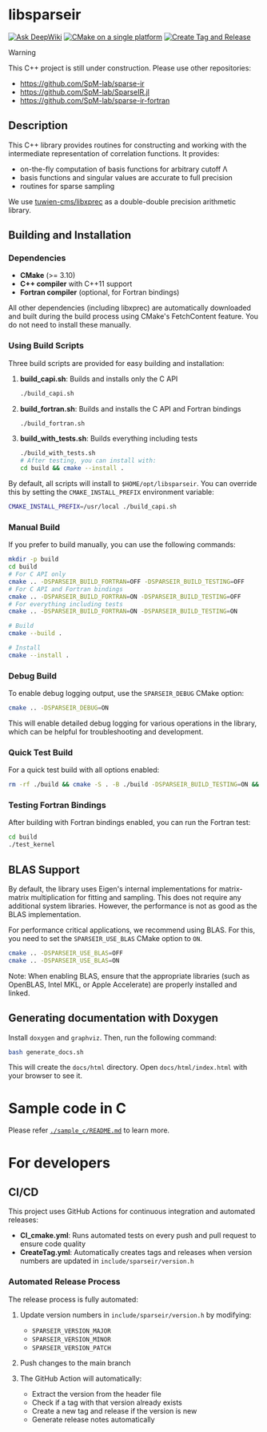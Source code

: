 # libsparseir
[![Ask DeepWiki](https://deepwiki.com/badge.svg)](https://deepwiki.com/SpM-lab/libsparseir)
[![CMake on a single platform](https://github.com/SpM-lab/libsparseir/actions/workflows/CI_cmake.yml/badge.svg)](https://github.com/SpM-lab/libsparseir/actions/workflows/CI_cmake.yml)
[![Create Tag and Release](https://github.com/SpM-lab/libsparseir/actions/workflows/CreateTag.yml/badge.svg)](https://github.com/SpM-lab/libsparseir/actions/workflows/CreateTag.yml)

> [!WARNING]
> This C++ project is still under construction. Please use other repositories:
> - https://github.com/SpM-lab/sparse-ir
> - https://github.com/SpM-lab/SparseIR.jl
> - https://github.com/SpM-lab/sparse-ir-fortran

## Description

This C++ library provides routines for constructing and working with the intermediate representation of correlation functions. It provides:

- on-the-fly computation of basis functions for arbitrary cutoff Λ
- basis functions and singular values are accurate to full precision
- routines for sparse sampling

We use [tuwien-cms/libxprec](https://github.com/tuwien-cms/libxprec) as a double-double precision arithmetic library.


## Building and Installation

### Dependencies

- **CMake** (>= 3.10)
- **C++ compiler** with C++11 support
- **Fortran compiler** (optional, for Fortran bindings)

All other dependencies (including libxprec) are automatically downloaded and built during the build process using CMake's FetchContent feature. You do not need to install these manually.

### Using Build Scripts

Three build scripts are provided for easy building and installation:

1. **build_capi.sh**: Builds and installs only the C API
   ```bash
   ./build_capi.sh
   ```

2. **build_fortran.sh**: Builds and installs the C API and Fortran bindings
   ```bash
   ./build_fortran.sh
   ```

3. **build_with_tests.sh**: Builds everything including tests
   ```bash
   ./build_with_tests.sh
   # After testing, you can install with:
   cd build && cmake --install .
   ```

By default, all scripts will install to `$HOME/opt/libsparseir`. You can override this by setting the `CMAKE_INSTALL_PREFIX` environment variable:

```bash
CMAKE_INSTALL_PREFIX=/usr/local ./build_capi.sh
```

### Manual Build

If you prefer to build manually, you can use the following commands:

```bash
mkdir -p build
cd build
# For C API only
cmake .. -DSPARSEIR_BUILD_FORTRAN=OFF -DSPARSEIR_BUILD_TESTING=OFF
# For C API and Fortran bindings
cmake .. -DSPARSEIR_BUILD_FORTRAN=ON -DSPARSEIR_BUILD_TESTING=OFF
# For everything including tests
cmake .. -DSPARSEIR_BUILD_FORTRAN=ON -DSPARSEIR_BUILD_TESTING=ON

# Build
cmake --build .

# Install
cmake --install .
```

### Debug Build

To enable debug logging output, use the `SPARSEIR_DEBUG` CMake option:

```bash
cmake .. -DSPARSEIR_DEBUG=ON
```

This will enable detailed debug logging for various operations in the library, which can be helpful for troubleshooting and development.

### Quick Test Build

For a quick test build with all options enabled:

```sh
rm -rf ./build && cmake -S . -B ./build -DSPARSEIR_BUILD_TESTING=ON && cmake --build ./build -j && ./build/test/libsparseirtests
```

### Testing Fortran Bindings

After building with Fortran bindings enabled, you can run the Fortran test:

```bash
cd build
./test_kernel
```

## BLAS Support

By default, the library uses Eigen's internal implementations for matrix-matrix multiplication for fitting and sampling.
This does not require any additional system libraries.
However, the performance is not as good as the BLAS implementation.

For performance critical applications, we recommend using BLAS.
For this, you need to set the `SPARSEIR_USE_BLAS` CMake option to `ON`.

```bash
cmake .. -DSPARSEIR_USE_BLAS=OFF
cmake .. -DSPARSEIR_USE_BLAS=ON
```

Note: When enabling BLAS, ensure that the appropriate libraries (such as OpenBLAS, Intel MKL, or Apple Accelerate) are properly installed and linked.

## Generating documentation with Doxygen

Install `doxygen` and `graphviz`. Then, run the following command:

```bash
bash generate_docs.sh
```

This will create the `docs/html` directory. Open `docs/html/index.html` with your browser to see it.

# Sample code in C

Please refer [`./sample_c/README.md`](./sample_c/README.md) to learn more.

# For developers


## CI/CD

This project uses GitHub Actions for continuous integration and automated releases:

- **CI_cmake.yml**: Runs automated tests on every push and pull request to ensure code quality
- **CreateTag.yml**: Automatically creates tags and releases when version numbers are updated in `include/sparseir/version.h`

### Automated Release Process

The release process is fully automated:

1. Update version numbers in `include/sparseir/version.h` by modifying:
   - `SPARSEIR_VERSION_MAJOR`
   - `SPARSEIR_VERSION_MINOR`
   - `SPARSEIR_VERSION_PATCH`

2. Push changes to the main branch

3. The GitHub Action will automatically:
   - Extract the version from the header file
   - Check if a tag with that version already exists
   - Create a new tag and release if the version is new
   - Generate release notes automatically